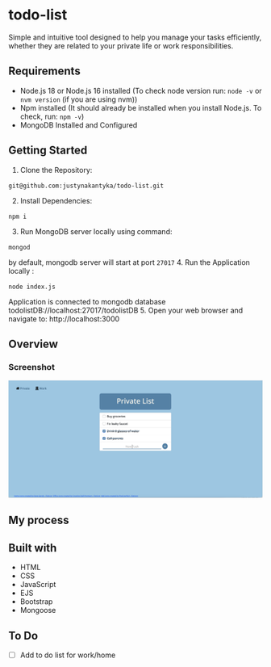 # todo-list
Simple and intuitive tool designed to help you manage your tasks efficiently, whether they are related to your private life or work responsibilities.

## Requirements
- Node.js 18 or Node.js 16 installed (To check node version run: `node -v` or `nvm version` (if you are using nvm))
- Npm installed (It should already be installed when you install Node.js. To check, run: `npm -v`)
- MongoDB Installed and Configured

## Getting Started
1. Clone the Repository:
```
git@github.com:justynakantyka/todo-list.git
```
2. Install Dependencies:
```
npm i
```
3. Run MongoDB server locally using command:
```
mongod
```
by default, mongodb server will start at port `27017`
4. Run the Application locally :
```
node index.js
```
Application is connected to mongodb database todolistDB://localhost:27017/todolistDB
5. Open your web browser and navigate to: http://localhost:3000

## Overview

### Screenshot
![](./screenshots/todoprivate.png)

## My process

## Built with
* HTML
* CSS
* JavaScript
* EJS
* Bootstrap
* Mongoose

## To Do
- [ ] Add to do list for work/home
